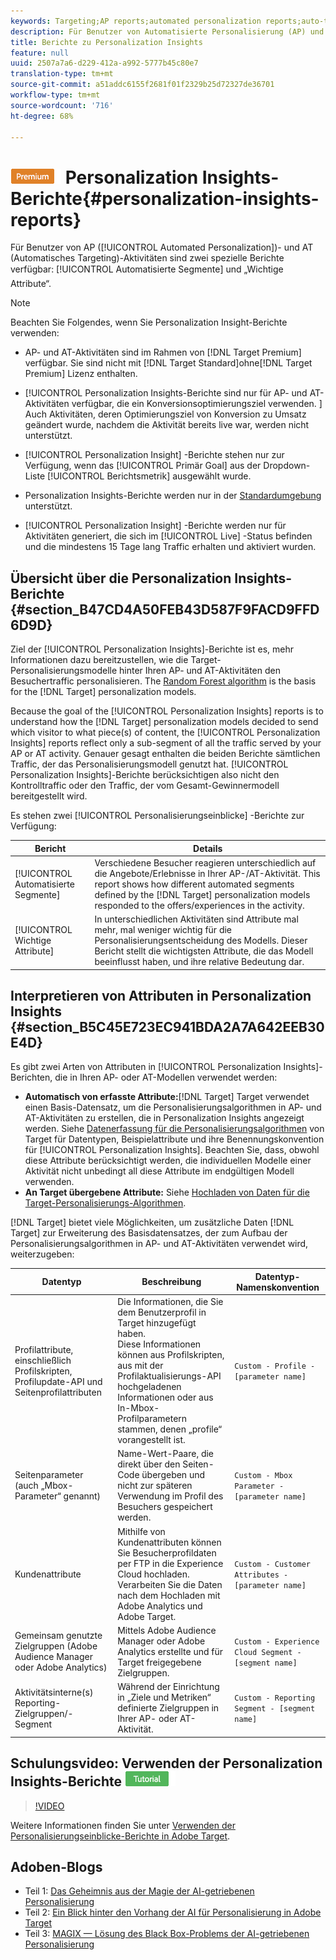 ```yaml
---
keywords: Targeting;AP reports;automated personalization reports;auto-target;auto target;auto target report;auto-target report;personalization;insights;automated segments;faq;frequently asked questions;important attributes
description: Für Benutzer von Automatisierte Personalisierung (AP) und von Automatisches Targeting (AT) sind zwei spezialisierte Berichte verfügbar, die die Berichte für automatisierte Segmente und wichtige Attribute enthalten.
title: Berichte zu Personalization Insights
feature: null
uuid: 2507a7a6-d229-412a-a992-5777b45c80e7
translation-type: tm+mt
source-git-commit: a51addc6155f2681f01f2329b25d72327de36701
workflow-type: tm+mt
source-wordcount: '716'
ht-degree: 68%

---
```



# ![PREMIUM](/help/assets/premium.png) Personalization Insights-Berichte{#personalization-insights-reports}

Für Benutzer von AP ([!UICONTROL Automated Personalization])- und AT (Automatisches Targeting)-Aktivitäten sind zwei spezielle Berichte verfügbar: [!UICONTROL Automatisierte Segmente] und „Wichtige Attribute“.

>[!NOTE]
>
>Beachten Sie Folgendes, wenn Sie Personalization Insight-Berichte verwenden:
>
>* AP- und AT-Aktivitäten sind im Rahmen von [!DNL Target Premium] verfügbar. Sie sind nicht mit [!DNL Target Standard]ohne[!DNL Target Premium] Lizenz enthalten.
   >
   >
* [!UICONTROL Personalization Insights-Berichte sind nur für AP- und AT-Aktivitäten verfügbar, die ein Konversionsoptimierungsziel verwenden. ] Auch Aktivitäten, deren Optimierungsziel von Konversion zu Umsatz geändert wurde, nachdem die Aktivität bereits live war, werden nicht unterstützt.
   >
   >
* [!UICONTROL Personalization Insight] -Berichte stehen nur zur Verfügung, wenn das [!UICONTROL Primär Goal] aus der Dropdown-Liste [!UICONTROL Berichtsmetrik] ausgewählt wurde.
   >
   >
* Personalization Insights-Berichte werden nur in der [Standardumgebung](../../administrating-target/hosts.md) unterstützt.
   >
   >
* [!UICONTROL Personalization Insight] -Berichte werden nur für Aktivitäten generiert, die sich im [!UICONTROL Live] -Status befinden und die mindestens 15 Tage lang Traffic erhalten und aktiviert wurden.


## Übersicht über die Personalization Insights-Berichte {#section_B47CD4A50FEB43D587F9FACD9FFD6D9D}

Ziel der [!UICONTROL Personalization Insights]-Berichte ist es, mehr Informationen dazu bereitzustellen, wie die Target-Personalisierungsmodelle hinter Ihren AP- und AT-Aktivitäten den Besuchertraffic personalisieren.  The [Random Forest algorithm](/help/c-activities/t-automated-personalization/algo-random-forest.md) is the basis for the [!DNL Target] personalization models.

Because the goal of the [!UICONTROL Personalization Insights] reports is to understand how the [!DNL Target] personalization models decided to send which visitor to what piece(s) of content, the [!UICONTROL Personalization Insights] reports reflect only a sub-segment of all the traffic served by your AP or AT activity. Genauer gesagt enthalten die beiden Berichte sämtlichen Traffic, der das Personalisierungsmodell genutzt hat. [!UICONTROL Personalization Insights]-Berichte berücksichtigen also nicht den Kontrolltraffic oder den Traffic, der vom Gesamt-Gewinnermodell bereitgestellt wird.

Es stehen zwei [!UICONTROL Personalisierungseinblicke] -Berichte zur Verfügung:

| Bericht | Details |
|--- |--- |
| [!UICONTROL Automatisierte Segmente] | Verschiedene Besucher reagieren unterschiedlich auf die Angebote/Erlebnisse in Ihrer AP-/AT-Aktivität. This report shows how different automated segments defined by the [!DNL Target] personalization models responded to the offers/experiences in the activity. |
| [!UICONTROL Wichtige Attribute] | In unterschiedlichen Aktivitäten sind Attribute mal mehr, mal weniger wichtig für die Personalisierungsentscheidung des Modells. Dieser Bericht stellt die wichtigsten Attribute, die das Modell beeinflusst haben, und ihre relative Bedeutung dar. |

## Interpretieren von Attributen in Personalization Insights {#section_B5C45E723EC941BDA2A7A642EEB30E4D}

Es gibt zwei Arten von Attributen in [!UICONTROL Personalization Insights]-Berichten, die in Ihren AP- oder AT-Modellen verwendet werden:

* **Automatisch von erfasste Attribute:**[!DNL Target] Target verwendet einen Basis-Datensatz, um die Personalisierungsalgorithmen in AP- und AT-Aktivitäten zu erstellen, die in Personalization Insights angezeigt werden. Siehe [Datenerfassung für die Personalisierungsalgorithmen](../../c-activities/t-automated-personalization/ap-data.md#reference_255BD3DE7AD04DC9B766E0BC78961058) von Target für Datentypen, Beispielattribute und ihre Benennungskonvention für [!UICONTROL Personalization Insights]. Beachten Sie, dass, obwohl diese Attribute berücksichtigt werden, die individuellen Modelle einer Aktivität nicht unbedingt all diese Attribute im endgültigen Modell verwenden.
* **An Target übergebene Attribute:** Siehe  [Hochladen von Daten für die Target-Personalisierungs-Algorithmen](../../c-activities/t-automated-personalization/uploading-data-for-the-target-personalization-algorithms.md#concept_85EA505B37E54514A1C8AB91553FEED6).

[!DNL Target] bietet viele Möglichkeiten, um zusätzliche Daten [!DNL Target] zur Erweiterung des Basisdatensatzes, der zum Aufbau der Personalisierungsalgorithmen in AP- und AT-Aktivitäten verwendet wird, weiterzugeben:

| Datentyp | Beschreibung | Datentyp-Namenskonvention |
|--- |--- |--- |
| Profilattribute, einschließlich Profilskripten, Profilupdate-API und Seitenprofilattributen | Die Informationen, die Sie dem Benutzerprofil in Target hinzugefügt haben.<br>Diese Informationen können aus Profilskripten, aus mit der Profilaktualisierungs-API hochgeladenen Informationen oder aus In-Mbox-Profilparametern stammen, denen „profile“ vorangestellt ist. | `Custom - Profile - [parameter name]` |
| Seitenparameter (auch „Mbox-Parameter“ genannt) | Name-Wert-Paare, die direkt über den Seiten-Code übergeben und nicht zur späteren Verwendung im Profil des Besuchers gespeichert werden. | `Custom - Mbox Parameter - [parameter name]` |
| Kundenattribute | Mithilfe von Kundenattributen können Sie Besucherprofildaten per FTP in die Experience Cloud hochladen. Verarbeiten Sie die Daten nach dem Hochladen mit Adobe Analytics und Adobe Target. | `Custom - Customer Attributes - [parameter name]` |
| Gemeinsam genutzte Zielgruppen (Adobe Audience Manager oder Adobe Analytics) | Mittels Adobe Audience Manager oder Adobe Analytics erstellte und für Target freigegebene Zielgruppen. | `Custom - Experience Cloud Segment - [segment name]` |
| Aktivitätsinterne(s) Reporting-Zielgruppen/-Segment | Während der Einrichtung in „Ziele und Metriken“ definierte Zielgruppen in Ihrer AP- oder AT-Aktivität. | `Custom - Reporting Segment - [segment name]` |

## Schulungsvideo: Verwenden der Personalization Insights-Berichte ![Tutorialzeichen](/help/assets/tutorial.png)

>[!VIDEO](https://video.tv.adobe.com/v/25601/)

Weitere Informationen finden Sie unter [Verwenden der Personalisierungseinblicke-Berichte in Adobe Target](https://helpx.adobe.com/target/kt/using/personalization-insights-report-feature-video-use.html).

## Adoben-Blogs

* Teil 1: [Das Geheimnis aus der Magie der AI-getriebenen Personalisierung](https://theblog.adobe.com/taking-mystery-magic-ai-driven-personalization-part-1/)
* Teil 2: [Ein Blick hinter den Vorhang der AI für Personalisierung in Adobe Target](https://theblog.adobe.com/a-peek-behind-the-curtain-of-ai-for-personalization-in-adobe-target/)
* Teil 3: [MAGIX — Lösung des Black Box-Problems der AI-getriebenen Personalisierung](https://theblog.adobe.com/magix-the-solution-to-the-black-box-issue-of-ai-driven-personalization/)
